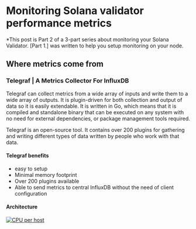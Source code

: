 # Monitoring Solana validator performance metrics
*This post is Part 2 of a 3-part series about monitoring your Solana Validator. [Part 1.] was written  to help you setup monitoring on your node.

## Where metrics come from

### Telegraf | A Metrics Collector For InfluxDB

Telegraf can collect metrics from a wide array of inputs and write them to a wide array of outputs. It is plugin-driven for both collection and output of data so it is easily extendable. It is written in Go, which means that it is compiled and standalone binary that can be executed on any system with no need for external dependencies, or package management tools required.

Telegraf is an open-source tool. It contains over 200 plugins for gathering and writing different types of data written by people who work with that data.

#### Telegraf benefits
- easy to setup
- Minimal memory footprint
- Over 200 plugins available
- Able to send metrics to central InfluxDB without the need of client configuration

#### Architecture

[![CPU per host](https://dev.stakeconomy.com/wp-content/uploads/2021/01/telegraf-influxdb.png)](https://stakeconomy.com/wp-content/uploads/2021/01/telegraf-influxdb.png)

